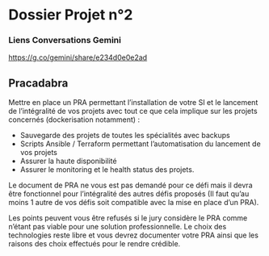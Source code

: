 ﻿# Dossier Projet n°2

### Liens Conversations Gemini

https://g.co/gemini/share/e234d0e0e2ad

## Pracadabra

Mettre en place un PRA permettant l’installation de votre SI et le lancement de l’intégralité de vos projets avec tout ce que cela implique sur les projets concernés (dockerisation notamment) :

- Sauvegarde des projets de toutes les spécialités avec backups
- Scripts Ansible / Terraform permettant l’automatisation du lancement de vos projets
- Assurer la haute disponibilité
- Assurer le monitoring et le health status des projets.

Le document de PRA ne vous est pas demandé pour ce défi mais il devra être fonctionnel pour l’intégralité des autres défis proposés (Il faut qu’au moins 1 autre de vos défis soit compatible avec la mise en place d’un PRA).

Les points peuvent vous être refusés si le jury considère le PRA comme n’étant pas viable pour une solution professionnelle.
Le choix des technologies reste libre et vous devrez documenter votre PRA ainsi que les raisons des choix effectués pour le rendre crédible.